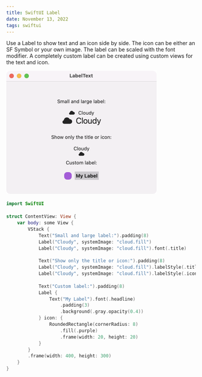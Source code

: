 ```yaml
---
title: SwiftUI Label
date: November 13, 2022
tags: swiftui
---
```


Use a Label to show text and an icon side by side. The icon can be either an SF Symbol or your own image. The label can be scaled with the font modifier. A completely custom label can be created using custom views for the text and icon.

<p><img src="../../assets/images/swiftui-label.png" style="max-width:400px;" alt="label text"></p>

```swift
import SwiftUI

struct ContentView: View {
    var body: some View {
        VStack {
            Text("Small and large label:").padding(8)
            Label("Cloudy", systemImage: "cloud.fill")
            Label("Cloudy", systemImage: "cloud.fill").font(.title)

            Text("Show only the title or icon:").padding(8)
            Label("Cloudy", systemImage: "cloud.fill").labelStyle(.titleOnly)
            Label("Cloudy", systemImage: "cloud.fill").labelStyle(.iconOnly)

            Text("Custom label:").padding(8)
            Label {
                Text("My Label").font(.headline)
                    .padding(3)
                    .background(.gray.opacity(0.4))
            } icon: {
                RoundedRectangle(cornerRadius: 8)
                    .fill(.purple)
                    .frame(width: 20, height: 20)
            }
        }
        .frame(width: 400, height: 300)
    }
}
```
